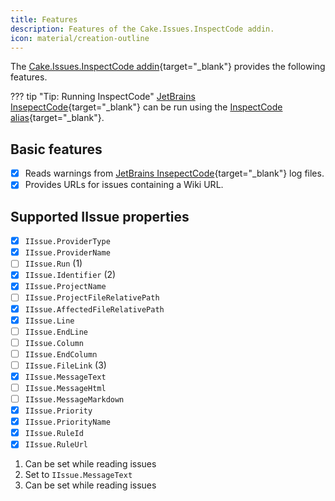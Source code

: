 ```yaml
---
title: Features
description: Features of the Cake.Issues.InspectCode addin.
icon: material/creation-outline
---
```


The [Cake.Issues.InspectCode addin]{target="_blank"} provides the following features.

??? tip "Tip: Running InspectCode"
    [JetBrains InsepectCode]{target="_blank"} can be run using the [InspectCode alias]{target="_blank"}.

## Basic features

- [x]  Reads warnings from [JetBrains InsepectCode]{target="_blank"} log files.
- [x]  Provides URLs for issues containing a Wiki URL.

## Supported IIssue properties

<div class="annotate" markdown>

- [x] `IIssue.ProviderType`
- [x] `IIssue.ProviderName`
- [ ] `IIssue.Run` (1)
- [x] `IIssue.Identifier` (2)
- [x] `IIssue.ProjectName`
- [ ] `IIssue.ProjectFileRelativePath`
- [x] `IIssue.AffectedFileRelativePath`
- [x] `IIssue.Line`
- [ ] `IIssue.EndLine`
- [ ] `IIssue.Column`
- [ ] `IIssue.EndColumn`
- [ ] `IIssue.FileLink` (3)
- [x] `IIssue.MessageText`
- [ ] `IIssue.MessageHtml`
- [ ] `IIssue.MessageMarkdown`
- [x] `IIssue.Priority`
- [x] `IIssue.PriorityName`
- [x] `IIssue.RuleId`
- [x] `IIssue.RuleUrl`

</div>

1.  Can be set while reading issues
2.  Set to `IIssue.MessageText`
3.  Can be set while reading issues

[JetBrains InsepectCode]: https://www.jetbrains.com/help/resharper/InspectCode.html
[Cake.Issues.InspectCode addin]: https://cakebuild.net/extensions/cake-issues-inspectcode/
[InspectCode alias]: https://cakebuild.net/dsl/resharper/#InspectCode
